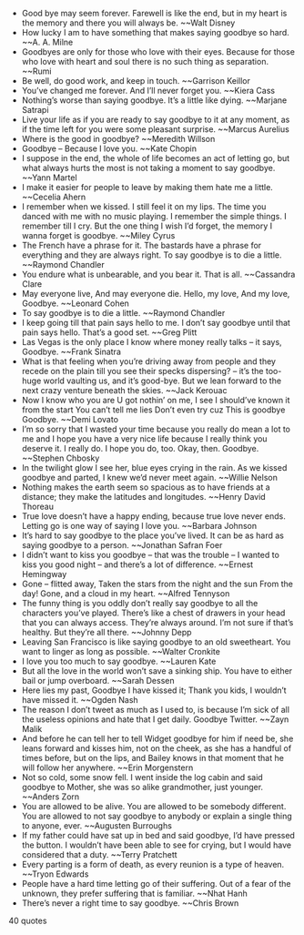  - Good bye may seem forever. Farewell is like the end, but in my heart is the memory and there you will always be. ~~Walt Disney
 - How lucky I am to have something that makes saying goodbye so hard. ~~A. A. Milne
 - Goodbyes are only for those who love with their eyes. Because for those who love with heart and soul there is no such thing as separation. ~~Rumi
 - Be well, do good work, and keep in touch. ~~Garrison Keillor
 - You’ve changed me forever. And I’ll never forget you. ~~Kiera Cass
 - Nothing’s worse than saying goodbye. It’s a little like dying. ~~Marjane Satrapi
 - Live your life as if you are ready to say goodbye to it at any moment, as if the time left for you were some pleasant surprise. ~~Marcus Aurelius
 - Where is the good in goodbye? ~~Meredith Willson
 - Goodbye – Because I love you. ~~Kate Chopin
 - I suppose in the end, the whole of life becomes an act of letting go, but what always hurts the most is not taking a moment to say goodbye. ~~Yann Martel
 - I make it easier for people to leave by making them hate me a little. ~~Cecelia Ahern
 - I remember when we kissed. I still feel it on my lips. The time you danced with me with no music playing. I remember the simple things. I remember till I cry. But the one thing I wish I’d forget, the memory I wanna forget is goodbye. ~~Miley Cyrus
 - The French have a phrase for it. The bastards have a phrase for everything and they are always right. To say goodbye is to die a little. ~~Raymond Chandler
 - You endure what is unbearable, and you bear it. That is all. ~~Cassandra Clare
 - May everyone live, And may everyone die. Hello, my love, And my love, Goodbye. ~~Leonard Cohen
 - To say goodbye is to die a little. ~~Raymond Chandler
 - I keep going till that pain says hello to me. I don’t say goodbye until that pain says hello. That’s a good set. ~~Greg Plitt
 - Las Vegas is the only place I know where money really talks – it says, Goodbye. ~~Frank Sinatra
 - What is that feeling when you’re driving away from people and they recede on the plain till you see their specks dispersing? – it’s the too-huge world vaulting us, and it’s good-bye. But we lean forward to the next crazy venture beneath the skies. ~~Jack Kerouac
 - Now I know who you are U got nothin’ on me, I see I should’ve known it from the start You can’t tell me lies Don’t even try cuz This is goodbye Goodbye. ~~Demi Lovato
 - I’m so sorry that I wasted your time because you really do mean a lot to me and I hope you have a very nice life because I really think you deserve it. I really do. I hope you do, too. Okay, then. Goodbye. ~~Stephen Chbosky
 - In the twilight glow I see her, blue eyes crying in the rain. As we kissed goodbye and parted, I knew we’d never meet again. ~~Willie Nelson
 - Nothing makes the earth seem so spacious as to have friends at a distance; they make the latitudes and longitudes. ~~Henry David Thoreau
 - True love doesn’t have a happy ending, because true love never ends. Letting go is one way of saying I love you. ~~Barbara Johnson
 - It’s hard to say goodbye to the place you’ve lived. It can be as hard as saying goodbye to a person. ~~Jonathan Safran Foer
 - I didn’t want to kiss you goodbye – that was the trouble – I wanted to kiss you good night – and there’s a lot of difference. ~~Ernest Hemingway
 - Gone – flitted away, Taken the stars from the night and the sun From the day! Gone, and a cloud in my heart. ~~Alfred Tennyson
 - The funny thing is you oddly don’t really say goodbye to all the characters you’ve played. There’s like a chest of drawers in your head that you can always access. They’re always around. I’m not sure if that’s healthy. But they’re all there. ~~Johnny Depp
 - Leaving San Francisco is like saying goodbye to an old sweetheart. You want to linger as long as possible. ~~Walter Cronkite
 - I love you too much to say goodbye. ~~Lauren Kate
 - But all the love in the world won’t save a sinking ship. You have to either bail or jump overboard. ~~Sarah Dessen
 - Here lies my past, Goodbye I have kissed it; Thank you kids, I wouldn’t have missed it. ~~Ogden Nash
 - The reason I don’t tweet as much as I used to, is because I’m sick of all the useless opinions and hate that I get daily. Goodbye Twitter. ~~Zayn Malik
 - And before he can tell her to tell Widget goodbye for him if need be, she leans forward and kisses him, not on the cheek, as she has a handful of times before, but on the lips, and Bailey knows in that moment that he will follow her anywhere. ~~Erin Morgenstern
 - Not so cold, some snow fell. I went inside the log cabin and said goodbye to Mother, she was so alike grandmother, just younger. ~~Anders Zorn
 - You are allowed to be alive. You are allowed to be somebody different. You are allowed to not say goodbye to anybody or explain a single thing to anyone, ever. ~~Augusten Burroughs
 - If my father could have sat up in bed and said goodbye, I’d have pressed the button. I wouldn’t have been able to see for crying, but I would have considered that a duty. ~~Terry Pratchett
 - Every parting is a form of death, as every reunion is a type of heaven. ~~Tryon Edwards
 - People have a hard time letting go of their suffering. Out of a fear of the unknown, they prefer suffering that is familiar. ~~Nhat Hanh
 - There’s never a right time to say goodbye. ~~Chris Brown

40 quotes